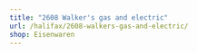 ```yaml
---
title: "2608 Walker's gas and electric"
url: /halifax/2608-walkers-gas-and-electric/
shop: Eisenwaren
---
```

